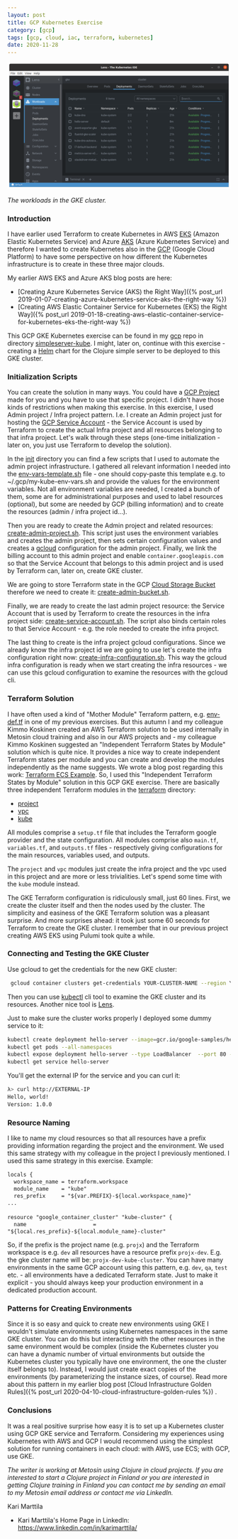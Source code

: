 ```yaml
---
layout: post
title: GCP Kubernetes Exercise
category: [gcp]
tags: [gcp, cloud, iac, terraform, kubernetes]
date: 2020-11-28
---
```


![The workloads in the GKE cluster](/img/2020-11-28-gcp-kubernetes-exercise_img_1.png)

*The workloads in the GKE cluster.*

### Introduction

I have earlier used Terraform to create Kubernetes in AWS [EKS](https://aws.amazon.com/eks/) (Amazon Elastic Kubernetes Service) and Azure [AKS](https://azure.microsoft.com/en-us/services/kubernetes-service/) (Azure Kubernetes Service) and therefore I wanted to create Kubernetes also in the [GCP](https://cloud.google.com/gcp/) (Google Cloud Platform) to have some perspective on how different the Kubernetes infrastructure is to create in these three major clouds.

My earlier AWS EKS and Azure AKS blog posts are here:

- [Creating Azure Kubernetes Service (AKS) the Right Way]({% post_url 2019-01-07-creating-azure-kubernetes-service-aks-the-right-way %})
- [Creating AWS Elastic Container Service for Kubernetes (EKS) the Right Way]({% post_url 2019-01-18-creating-aws-elastic-container-service-for-kubernetes-eks-the-right-way %})

This GCP GKE Kubernetes exercise can be found in my [gcp](https://github.com/karimarttila/gcp) repo in directory [simpleserver-kube](https://github.com/karimarttila/gcp/tree/kube-exercise/simpleserver-kube). I might, later on, continue with this exercise - creating a [Helm](https://helm.sh/) chart for the Clojure simple server to be deployed to this GKE cluster.

### Initialization Scripts

You can create the solution in many ways. You could have a [GCP Project](https://cloud.google.com/storage/docs/projects) made for you and you have to use that specific project. I didn't have those kinds of restrictions when making this exercise. In this exercise, I used Admin project / Infra project pattern. I.e. I create an Admin project just for hosting the [GCP Service Account](https://cloud.google.com/iam/docs/service-accounts) - the Service Account is used by Terraform to create the actual Infra project and all resources belonging to that infra project. Let's walk through these steps (one-time initialization - later on, you just use Terraform to develop the solution).

In the [init](https://github.com/karimarttila/gcp/tree/kube-exercise/simpleserver-kube/init) directory you can find a few scripts that I used to automate the admin project infrastructure. I gathered all relevant information I needed into the [env-vars-template.sh](https://github.com/karimarttila/gcp/blob/kube-exercise/simpleserver-kube/init/env-vars-template.sh) file - one should copy-paste this template e.g. to ~/.gcp/my-kube-env-vars.sh and provide the values for the environment variables. Not all environment variables are needed, I created a bunch of them, some are for administrational purposes and used to label resources (optional), but some are needed by GCP (billing information) and to create the resources (admin / infra project id...).

Then you are ready to create the Admin project and related resources: [create-admin-project.sh](https://github.com/karimarttila/gcp/blob/kube-exercise/simpleserver-kube/init/create-admin-project.sh). This script just uses the environment variables and creates the admin project, then sets certain configuration values and creates a [gcloud](https://cloud.google.com/sdk/gcloud) configuration for the admin project. Finally, we link the billing account to this admin project and enable `container.googleapis.com` so that the Service Account that belongs to this admin project and is used by Terraform can, later on, create GKE cluster.

We are going to store Terraform state in the GCP [Cloud Storage Bucket](https://cloud.google.com/storage/docs/json_api/v1/buckets) therefore we need to create it: [create-admin-bucket.sh](https://github.com/karimarttila/gcp/blob/kube-exercise/simpleserver-kube/init/create-admin-bucket.sh).

Finally, we are ready to create the last admin project resource: the Service Account that is used by Terraform to create the resources in the infra project side: [create-service-account.sh](https://github.com/karimarttila/gcp/blob/kube-exercise/simpleserver-kube/init/create-service-account.sh). The script also binds certain roles to that Service Account - e.g. the role needed to create the infra project.

The last thing to create is the infra project gcloud configurations. Since we already know the infra project id we are going to use let's create the infra configuration right now: [create-infra-configuration.sh](https://github.com/karimarttila/gcp/blob/kube-exercise/simpleserver-kube/init/create-infra-configuration.sh). This way the gcloud infra configuration is ready when we start creating the infra resources - we can use this gcloud configuration to examine the resources with the gcloud cli.

### Terraform Solution

I have often used a kind of "Mother Module" Terraform pattern, e.g. [env-def.tf](https://github.com/karimarttila/aws/blob/master/simple-server-eks/terraform/modules/env-def/env-def.tf) in one of my previous exercises. But this autumn I and my colleague Kimmo Koskinen created an AWS Terraform solution to be used internally in Metosin cloud training and also in our AWS projects and - my colleague Kimmo Koskinen suggested an "Independent Terraform States by Module" solution which is quite nice. It provides a nice way to create independent Terraform states per module and you can create and develop the modules independently as the name suggests. We wrote a blog post regarding this work: [Terraform ECS Example](https://www.metosin.fi/blog/terraform-ecs-example/). So, I used this "Independent Terraform States by Module" solution in this GCP GKE exercise. There are basically three independent Terraform modules in the [terraform](https://github.com/karimarttila/gcp/tree/kube-exercise/simpleserver-kube/terraform) directory:

- [project](https://github.com/karimarttila/gcp/tree/kube-exercise/simpleserver-kube/terraform/project)
- [vpc](https://github.com/karimarttila/gcp/tree/kube-exercise/simpleserver-kube/terraform/vpc)
- [kube](https://github.com/karimarttila/gcp/tree/kube-exercise/simpleserver-kube/terraform/kube)

All modules comprise a `setup.tf` file that includes the Terraform google provider and the state configuration. All modules comprise also `main.tf`, `variables.tf`, and `outputs.tf` files - respectively giving configurations for the main resources, variables used, and outputs.

The `project` and `vpc` modules just create the infra project and the vpc used in this project and are more or less trivialities. Let's spend some time with the `kube` module instead.

The GKE Terraform configuration is ridiculously small, just 60 lines. First, we create the cluster itself and then the nodes used by the cluster. The simplicity and easiness of the GKE Terraform solution was a pleasant surprise. And more surprises ahead: it took just some 60 seconds for Terraform to create the GKE cluster. I remember that in our previous project creating AWS EKS using Pulumi took quite a while.

### Connecting and Testing the GKE Cluster

Use gcloud to get the credentials for the new GKE cluster:

```bash
 gcloud container clusters get-credentials YOUR-CLUSTER-NAME --region YOUR-REGION
 ```

 Then you can use [kubectl](https://kubernetes.io/docs/reference/kubectl/kubectl/) cli tool to examine the GKE cluster and its resources. Another nice tool is [Lens](https://k8slens.dev/).

 Just to make sure the cluster works properly I deployed some dummy service to it:

```bash
kubectl create deployment hello-server --image=gcr.io/google-samples/hello-app:1.0
kubectl get pods --all-namespaces
kubectl expose deployment hello-server --type LoadBalancer  --port 80 --target-port 8080
kubectl get service hello-server
```

You'll get the external IP for the service and you can curl it:

```bash
λ> curl http://EXTERNAL-IP
Hello, world!
Version: 1.0.0
```

### Resource Naming

I like to name my cloud resources so that all resources have a prefix providing information regarding the project and the environment. We used this same strategy with my colleague in the project I previously mentioned. I used this same strategy in this exercise. Example:

```hcl
locals {
  workspace_name = terraform.workspace
  module_name    = "kube"
  res_prefix     = "${var.PREFIX}-${local.workspace_name}"
...

resource "google_container_cluster" "kube-cluster" {
  name                     = "${local.res_prefix}-${local.module_name}-cluster"
```

So, if the prefix is the project name (e.g. `projx`) and the Terraform workspace is e.g. `dev` all resources have a resource prefix `projx-dev`. E.g. the gke cluster name will be: `projx-dev-kube-cluster`. You can have many environments in the same GCP account using this pattern, e.g. `dev`, `qa`, `test` etc. - all environments have a dedicated Terraform state. Just to make it explicit - you should always keep your production environment in a dedicated production account.

### Patterns for Creating Environments

Since it is so easy and quick to create new environments using GKE I wouldn't simulate environments using Kubernetes namespaces in the same GKE cluster. You can do this but interacting with the other resources in the same environment would be complex (inside the Kubernetes cluster you can have a dynamic number of virtual environments but outside the Kubernetes cluster you typically have one environment, the one the cluster itself belongs to). Instead, I would just create exact copies of the environments (by parameterizing the instance sizes, of course). Read more about this pattern in my earlier blog post [Cloud Infrastructure Golden Rules]({% post_url 2020-04-10-cloud-infrastructure-golden-rules %}) .

### Conclusions

It was a real positive surprise how easy it is to set up a Kubernetes cluster using GCP GKE service and Terraform. Considering my experiences using Kubernetes with AWS and GCP I would recommend using the simplest solution for running containers in each cloud: with AWS, use ECS; with GCP, use GKE.


*The writer is working at Metosin using Clojure in cloud projects. If you are interested to start a Clojure project in Finland or you are interested in getting Clojure training in Finland you can contact me by sending an email to my Metosin email address or contact me via LinkedIn.*

Kari Marttila

* Kari Marttila's Home Page in LinkedIn: <https://www.linkedin.com/in/karimarttila/>

